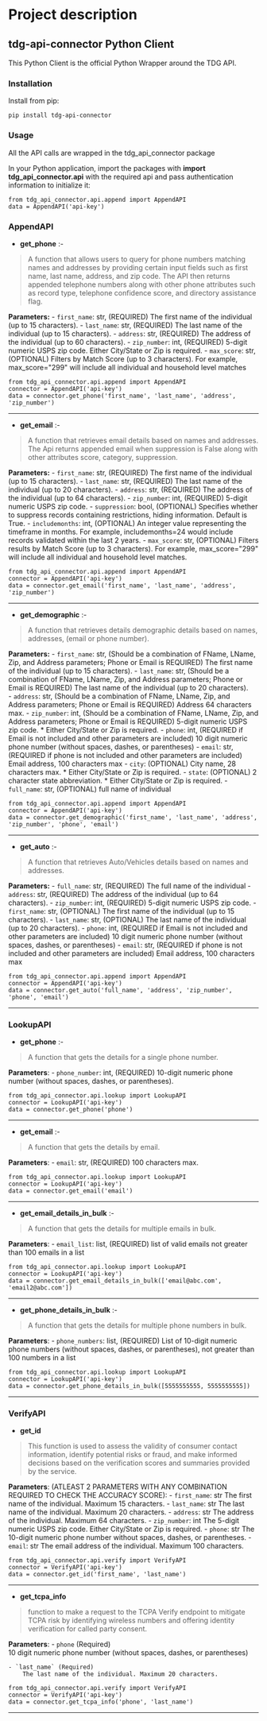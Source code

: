 # Project description
## tdg-api-connector Python Client

This Python Client is the official Python Wrapper around the TDG API.

### Installation
Install from pip:

```
pip install tdg-api-connector
```

### Usage

All the API calls are wrapped in the tdg_api_connector package 

In your Python application, import the packages with __import tdg_api_connector.api__ with the required api and pass authentication information to initialize it:


```
from tdg_api_connector.api.append import AppendAPI
data = AppendAPI('api-key')
```

### AppendAPI


* __get_phone__ :-
> A function that allows users to query for phone numbers matching names and addresses
by providing certain input fields such as first name, last name, address, and zip 
code. The API then returns appended telephone numbers along with other phone 
attributes such as record type, telephone confidence score, and directory assistance flag.
>
**Parameters:**
    - `first_name`: str, (REQUIRED)
        The first name of the individual (up to 15 characters).
    - `last_name`: str, (REQUIRED)
        The last name of the individual (up to 15 characters).
    - `address`: str, (REQUIRED)
        The address of the individual (up to 60 characters).
    - `zip_number`: int, (REQUIRED)
        5-digit numeric USPS zip code. Either City/State or Zip is required.
    - `max_score`: str, (OPTIONAL)
        Filters by Match Score (up to 3 characters). 
        For example, max_score="299" will include all individual and household level matches
```
from tdg_api_connector.api.append import AppendAPI
connector = AppendAPI('api-key')
data = connector.get_phone('first_name', 'last_name', 'address', 'zip_number')
```

---
* __get_email__ :-
> A function that retrieves email details based on names and addresses.
The Api returns appended email when suppression is False along with other attributes 
score, category, suppression.
>
**Parameters:**
    - `first_name`: str, (REQUIRED)
        The first name of the individual (up to 15 characters).
    - `last_name`: str, (REQUIRED)
        The last name of the individual (up to 20 characters).
    - `address`: str, (REQUIRED)
        The address of the individual (up to 64 characters).
    - `zip_number`: int, (REQUIRED)
        5-digit numeric USPS zip code.
    - `suppression`: bool, (OPTIONAL)
        Specifies whether to suppress records containing restrictions,
        hiding information. Default is True.
    - `includemonths`: int, (OPTIONAL)
        An integer value representing the timeframe in months. 
        For example, includemonths=24 would include records validated within 
        the last 2 years.
    - `max_score`: str, (OPTIONAL)
        Filters results by Match Score (up to 3 characters). 
        For example, max_score="299" will include all individual and household 
        level matches.
```
from tdg_api_connector.api.append import AppendAPI
connector = AppendAPI('api-key')
data = connector.get_email('first_name', 'last_name', 'address', 'zip_number')
```

---
* __get_demographic__ :-
> A function that retrieves details demographic details based on 
names, addresses, (email or phone number).
>
**Parameters:**
    - `first_name`: str, (Should be a combination of FName, LName, Zip, and 
        Address parameters; Phone or Email is REQUIRED)
        The first name of the individual (up to 15 characters).
    - `last_name`: str, (Should be a combination of FName, LName, Zip, and 
        Address parameters; Phone or Email is REQUIRED)
        The last name of the individual (up to 20 characters).            
    - `address`: str, (Should be a combination of FName, LName, Zip, and 
        Address parameters; Phone or Email is REQUIRED)
        Address 64 characters max.
    - `zip_number`: int, (Should be a combination of FName, LName, Zip, and 
        Address parameters; Phone or Email is REQUIRED)
        5-digit numeric USPS zip code. * Either City/State or Zip is required.
    - `phone`: int, (REQUIRED if Email is not included and other parameters are included)
        10 digit numeric phone number (without spaces, dashes, or parentheses)
    - `email`: str, (REQUIRED if phone is not included and other parameters are included)
        Email address, 100 characters max
    - `city`: (OPTIONAL)
        City name, 28 characters max. * Either City/State or Zip is required.
    - `state`: (OPTIONAL)
        2 character state abbreviation. * Either City/State or Zip is required.
    - `full_name`: str, (OPTIONAL)
        full name of individual 
```
from tdg_api_connector.api.append import AppendAPI
connector = AppendAPI('api-key')
data = connector.get_demographic('first_name', 'last_name', 'address', 'zip_number', 'phone', 'email')
```

---
* __get_auto__ :-
>A function that retrieves Auto/Vehicles details based on names and addresses.
>
**Parameters:**
    - `full_name`: str, (REQUIRED)
        The full name of the individual
    - `address`: str, (REQUIRED)
        The address of the individual (up to 64 characters).
    - `zip_number`: int, (REQUIRED)
        5-digit numeric USPS zip code.
    - `first_name`: str, (OPTIONAL)
        The first name of the individual (up to 15 characters).
    - `last_name`: str, (OPTIONAL)
        The last name of the individual (up to 20 characters).
    - `phone`: int, (REQUIRED if Email is not included and other parameters are included)
        10 digit numeric phone number (without spaces, dashes, or parentheses)
    - `email`: str, (REQUIRED if phone is not included and other parameters are included)
        Email address, 100 characters max
```
from tdg_api_connector.api.append import AppendAPI
connector = AppendAPI('api-key')
data = connector.get_auto('full_name', 'address', 'zip_number', 'phone', 'email')
```
---


### LookupAPI

* __get_phone__ :-
>A function that gets the details for a single phone number.
>
**Parameters**:
    - `phone_number`: int, (REQUIRED)
        10-digit numeric phone number (without spaces, dashes, or parentheses).
```
from tdg_api_connector.api.lookup import LookupAPI
connector = LookupAPI('api-key')
data = connector.get_phone('phone')
```
---

* __get_email__ :-
>A function that gets the details by email.
>
**Parameters**:
    - `email`: str, (REQUIRED)
        100 characters max.

```
from tdg_api_connector.api.lookup import LookupAPI
connector = LookupAPI('api-key')
data = connector.get_email('email')
```
---
* __get_email_details_in_bulk__ :-
>A function that gets the details for multiple emails in bulk.
>
**Parameters**:
    - `email_list`: list, (REQUIRED)
        list of valid emails not greater than 100 emails in a list
```
from tdg_api_connector.api.lookup import LookupAPI
connector = LookupAPI('api-key')
data = connector.get_email_details_in_bulk(['email@abc.com', 'email2@abc.com'])
```
---
* __get_phone_details_in_bulk__ :-
>A function that gets the details for multiple phone  numbers in bulk.
>
**Parameters**:
    - `phone_numbers`: list, (REQUIRED)
                    List of 10-digit numeric phone numbers (without spaces, dashes, or parentheses), 
                    not greater than 100 numbers in a list

```
from tdg_api_connector.api.lookup import LookupAPI
connector = LookupAPI('api-key')
data = connector.get_phone_details_in_bulk([5555555555, 5555555555])
```
---

### VerifyAPI
* __get_id__ 
>This function is used to assess the validity of consumer contact information, 
identify potential risks or fraud, and make informed decisions based on the 
verification scores and summaries provided by the service. 
>
**Parameters**: 
        (ATLEAST 2 PARAMETERS WITH ANY COMBINATION REQUIRED TO CHECK THE ACCURACY SCORE):
    - `first_name`: str
        The first name of the individual. Maximum 15 characters.
    - `last_name`: str
        The last name of the individual. Maximum 20 characters.
    - `address`: str
        The address of the individual. Maximum 64 characters.
    - `zip_number`: int
        The 5-digit numeric USPS zip code. Either City/State or Zip is required.
    - `phone`: str
        The 10-digit numeric phone number without spaces, dashes, or parentheses.
    - `email`: str
        The email address of the individual. Maximum 100 characters.

```
from tdg_api_connector.api.verify import VerifyAPI
connector = VerifyAPI('api-key')
data = connector.get_id('first_name', 'last_name')
```
---
* __get_tcpa_info__ 
>function to make a request to the TCPA Verify endpoint to mitigate 
TCPA risk by identifying wireless numbers and offering identity verification 
for called party consent.
>
**Parameters**: 
    - `phone` (Required)  
        10 digit numeric phone number (without spaces, dashes, or parentheses)  
    
    - `last_name` (Required)
        The last name of the individual. Maximum 20 characters.

```
from tdg_api_connector.api.verify import VerifyAPI
connector = VerifyAPI('api-key')
data = connector.get_tcpa_info('phone', 'last_name')
```
---
